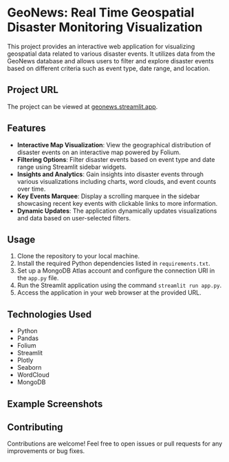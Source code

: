 
# GeoNews: Real Time Geospatial Disaster Monitoring Visualization

This project provides an interactive web application for visualizing geospatial data related to various disaster events. It utilizes data from the GeoNews database and allows users to filter and explore disaster events based on different criteria such as event type, date range, and location.

## Project URL

The project can be viewed at [geonews.streamlit.app](https://geonews.streamlit.app).

## Features

- **Interactive Map Visualization**: View the geographical distribution of disaster events on an interactive map powered by Folium.
- **Filtering Options**: Filter disaster events based on event type and date range using Streamlit sidebar widgets.
- **Insights and Analytics**: Gain insights into disaster events through various visualizations including charts, word clouds, and event counts over time.
- **Key Events Marquee**: Display a scrolling marquee in the sidebar showcasing recent key events with clickable links to more information.
- **Dynamic Updates**: The application dynamically updates visualizations and data based on user-selected filters.

## Usage

1. Clone the repository to your local machine.
2. Install the required Python dependencies listed in `requirements.txt`.
3. Set up a MongoDB Atlas account and configure the connection URI in the `app.py` file.
4. Run the Streamlit application using the command `streamlit run app.py`.
5. Access the application in your web browser at the provided URL.

## Technologies Used

- Python
- Pandas
- Folium
- Streamlit
- Plotly
- Seaborn
- WordCloud
- MongoDB

## Example Screenshots


## Contributing

Contributions are welcome! Feel free to open issues or pull requests for any improvements or bug fixes.


